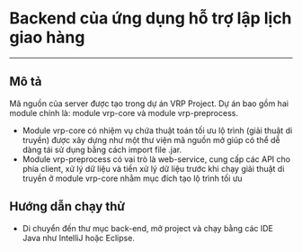 # Backend của ứng dụng hỗ trợ lập lịch giao hàng

----
## Mô tả

Mã nguồn của server được tạo trong dự án VRP Project. Dự án bao gồm hai module chính là: module vrp-core và module vrp-preprocess. 
- Module vrp-core có nhiệm vụ chứa thuật toán tối ưu lộ trình (giải thuật di truyền) được xây dựng như một thư viện mã nguồn mở giúp có thể dễ dàng tái sử dụng bằng cách import file .jar. 
- Module vrp-preprocess có vai trò là web-service, cung cấp các API cho phía client, xử lý dữ liệu và tiền xử lý dữ liệu trước khi chạy giải thuật di truyền ở module vrp-core nhằm mục đích tạo lộ trình tối ưu

## Hướng dẫn chạy thử
- Di chuyển đến thư mục back-end, mở project và chạy bằng các IDE Java như IntelliJ hoặc Eclipse.
